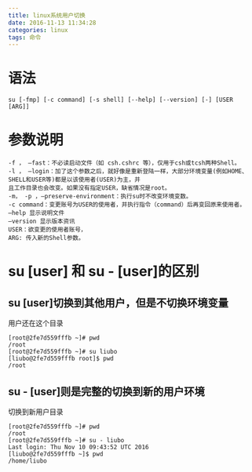 ```yaml
---
title: linux系统用户切换
date: 2016-11-13 11:34:28
categories: linux
tags: 命令
---
```


# 语法
```
su [-fmp] [-c command] [-s shell] [--help] [--version] [-] [USER [ARG]]
```

# 参数说明
```
-f ， –fast：不必读启动文件（如 csh.cshrc 等），仅用于csh或tcsh两种Shell。
-l ， –login：加了这个参数之后，就好像是重新登陆一样，大部分环境变量(例如HOME、SHELL和USER等)都是以该使用者(USER)为主，并
且工作目录也会改变。如果没有指定USER，缺省情况是root。 
-m， -p ，–preserve-environment：执行su时不改变环境变数。
-c command：变更账号为USER的使用者，并执行指令（command）后再变回原来使用者。
–help 显示说明文件
–version 显示版本资讯
USER：欲变更的使用者账号，
ARG: 传入新的Shell参数。
```
<!--more-->

# su [user] 和 su - [user]的区别
## su [user]切换到其他用户，但是不切换环境变量
用户还在这个目录
```
[root@2fe7d559fffb ~]# pwd
/root
[root@2fe7d559fffb ~]# su liubo
[liubo@2fe7d559fffb root]$ pwd
/root
```
## su - [user]则是完整的切换到新的用户环境
切换到新用户目录
```
[root@2fe7d559fffb ~]# pwd
/root
[root@2fe7d559fffb ~]# su - liubo
Last login: Thu Nov 10 09:43:52 UTC 2016
[liubo@2fe7d559fffb ~]$ pwd
/home/liubo
```
